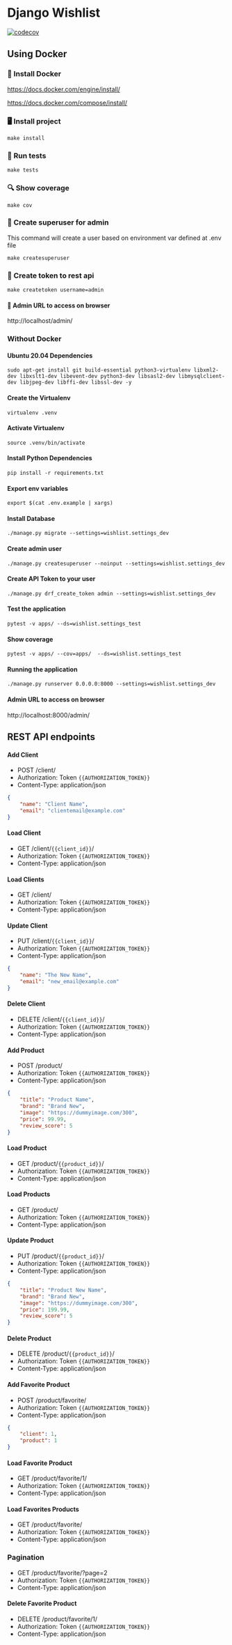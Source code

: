 # Django Wishlist

[![codecov](https://codecov.io/gh/allanjuliani/wishlist/branch/main/graph/badge.svg?token=OMRJY70MGP)](https://codecov.io/gh/allanjuliani/wishlist)

## Using Docker

### 🐋 Install Docker

https://docs.docker.com/engine/install/

https://docs.docker.com/compose/install/

### 🖥️ Install project
```commandline
make install
```

### 🧪 Run tests
```commandline
make tests
```

### 🔍 Show coverage
```commandline
make cov
```

### 👤 Create superuser for admin
This command will create a user based on environment var defined at .env file
```commandline
make createsuperuser
```

### 🔐 Create token to rest api
```commandline
make createtoken username=admin
```

#### 🔗 Admin URL to access on browser
http://localhost/admin/

### Without Docker

#### Ubuntu 20.04 Dependencies
```commandline
sudo apt-get install git build-essential python3-virtualenv libxml2-dev libxslt1-dev libevent-dev python3-dev libsasl2-dev libmysqlclient-dev libjpeg-dev libffi-dev libssl-dev -y
```

#### Create the Virtualenv
```commandline
virtualenv .venv
```

#### Activate Virtualenv
```commandline
source .venv/bin/activate
```

#### Install Python Dependencies

```commandline
pip install -r requirements.txt
```
#### Export env variables
```commandline
export $(cat .env.example | xargs)
```
#### Install Database

```commandline
./manage.py migrate --settings=wishlist.settings_dev
```

#### Create admin user

```commandline
./manage.py createsuperuser --noinput --settings=wishlist.settings_dev
```

#### Create API Token to your user

```commandline
./manage.py drf_create_token admin --settings=wishlist.settings_dev
```

#### Test the application

```commandline
pytest -v apps/ --ds=wishlist.settings_test
```

#### Show coverage

```commandline
pytest -v apps/ --cov=apps/  --ds=wishlist.settings_test
```

#### Running the application

```commandline
./manage.py runserver 0.0.0.0:8000 --settings=wishlist.settings_dev
```

#### Admin URL to access on browser
http://localhost:8000/admin/

## REST API endpoints

#### Add Client
- POST /client/
- Authorization: Token `{{AUTHORIZATION_TOKEN}}`
- Content-Type: application/json
```json
{
    "name": "Client Name",
    "email": "clientemail@example.com"
}
```

#### Load Client
- GET /client/`{{client_id}}`/
- Authorization: Token `{{AUTHORIZATION_TOKEN}}`
- Content-Type: application/json

#### Load Clients
- GET /client/
- Authorization: Token `{{AUTHORIZATION_TOKEN}}`
- Content-Type: application/json

#### Update Client
- PUT /client/`{{client_id}}`/
- Authorization: Token `{{AUTHORIZATION_TOKEN}}`
- Content-Type: application/json
```json
{
    "name": "The New Name",
    "email": "new_email@example.com"
}
```

#### Delete Client
- DELETE /client/`{{client_id}}`/
- Authorization: Token `{{AUTHORIZATION_TOKEN}}`
- Content-Type: application/json

#### Add Product
- POST /product/
- Authorization: Token `{{AUTHORIZATION_TOKEN}}`
- Content-Type: application/json
```json
{
    "title": "Product Name",
    "brand": "Brand New",
    "image": "https://dummyimage.com/300",
    "price": 99.99,
    "review_score": 5
}

```

#### Load Product
- GET /product/`{{product_id}}`/
- Authorization: Token `{{AUTHORIZATION_TOKEN}}`
- Content-Type: application/json

#### Load Products
- GET /product/
- Authorization: Token `{{AUTHORIZATION_TOKEN}}`
- Content-Type: application/json

#### Update Product
- PUT /product/`{{product_id}}`/
- Authorization: Token `{{AUTHORIZATION_TOKEN}}`
- Content-Type: application/json
```json
{
    "title": "Product New Name",
    "brand": "Brand New",
    "image": "https://dummyimage.com/300",
    "price": 199.99,
    "review_score": 5
}
```

#### Delete Product
- DELETE /product/`{{product_id}}`/
- Authorization: Token `{{AUTHORIZATION_TOKEN}}`
- Content-Type: application/json

#### Add Favorite Product
- POST /product/favorite/
- Authorization: Token `{{AUTHORIZATION_TOKEN}}`
- Content-Type: application/json
```json
{
    "client": 1,
    "product": 1
}
```

#### Load Favorite Product
- GET /product/favorite/1/
- Authorization: Token `{{AUTHORIZATION_TOKEN}}`
- Content-Type: application/json

#### Load Favorites Products
- GET /product/favorite/
- Authorization: Token `{{AUTHORIZATION_TOKEN}}`
- Content-Type: application/json

### Pagination
- GET /product/favorite/?page=2
- Authorization: Token `{{AUTHORIZATION_TOKEN}}`
- Content-Type: application/json

#### Delete Favorite Product
- DELETE /product/favorite/1/
- Authorization: Token `{{AUTHORIZATION_TOKEN}}`
- Content-Type: application/json
